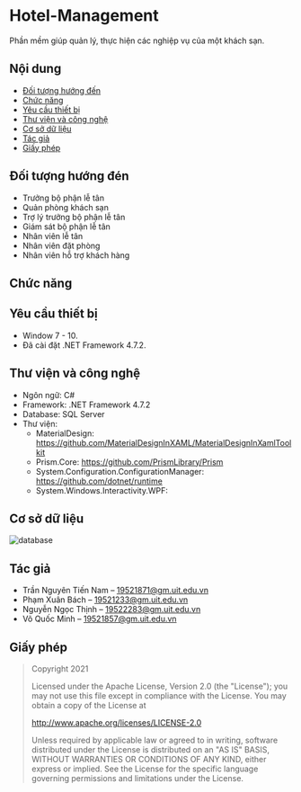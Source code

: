 # Hotel-Management
Phần mềm giúp quản lý, thực hiện các nghiệp vụ của một khách sạn.
## Nội dung
- [Đối tượng hướng đến](#Đối-tượng-hướng-đến)
- [Chức năng](#Chức-năng)
- [Yêu cầu thiết bị](#Yêu-cầu-thiết-bị)
- [Thư viện và công nghệ](#Thư-viện-và-công-nghệ)
- [Cơ sở dữ liệu](#Cơ-sở-dữ-liệu)
- [Tác giả](#Tác-giả)
- [Giấy phép](#Giấy-phép)
## Đối tượng hướng đén
- Trưởng bộ phận lễ tân
- Quản phòng khách sạn
- Trợ lý trưởng bộ phận lễ tân
- Giám sát bộ phận lễ tân
- Nhân viên lễ tân
- Nhân viên đặt phòng
- Nhân viên hỗ trợ khách hàng
## Chức năng

## Yêu cầu thiết bị
- Window 7 - 10.
- Đã cài đặt .NET Framework 4.7.2.
## Thư viện và công nghệ
- Ngôn ngữ: C#
- Framework: .NET Framework 4.7.2 
- Database: SQL Server
- Thư viện:
  - MaterialDesign: https://github.com/MaterialDesignInXAML/MaterialDesignInXamlToolkit
  - Prism.Core: https://github.com/PrismLibrary/Prism
  - System.Configuration.ConfigurationManager: https://github.com/dotnet/runtime
  - System.Windows.Interactivity.WPF: 
## Cơ sở dữ liệu
![database](https://user-images.githubusercontent.com/55500268/125472126-f6d83747-81b7-423f-8035-2ce4a4951015.png)
## Tác giả
- Trần Nguyên Tiến Nam – 19521871@gm.uit.edu.vn
- Phạm Xuân Bách – 19521233@gm.uit.edu.vn
- Nguyễn Ngọc Thịnh – 19522283@gm.uit.edu.vn
- Võ Quốc Minh – 19521857@gm.uit.edu.vn
## Giấy phép
> Copyright 2021
>
> Licensed under the Apache License, Version 2.0 (the "License");
> you may not use this file except in compliance with the License.
> You may obtain a copy of the License at
>
>    http://www.apache.org/licenses/LICENSE-2.0
>
> Unless required by applicable law or agreed to in writing, software
> distributed under the License is distributed on an "AS IS" BASIS,
> WITHOUT WARRANTIES OR CONDITIONS OF ANY KIND, either express or implied.
> See the License for the specific language governing permissions and
> limitations under the License.
